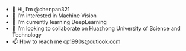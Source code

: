 - 👋 Hi, I’m @chenpan321
- 👀 I’m interested in Machine Vision
- 🌱 I’m currently learning DeepLearning
- 💞️ I’m looking to collaborate on Huazhong University of Science and Technology
- 📫 How to reach me cp1990s@outlook.com

<!---
chenpan321/chenpan321 is a ✨ special ✨ repository because its `README.md` (this file) appears on your GitHub profile.
You can click the Preview link to take a look at your changes.
--->
